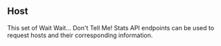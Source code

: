 ## Host

This set of Wait Wait... Don't Tell Me! Stats API endpoints can be used to request hosts and their corresponding information.